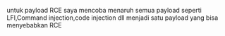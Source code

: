 untuk payload RCE saya mencoba menaruh semua payload seperti LFI,Command injection,code injection dll menjadi satu payload yang bisa 
menyebabkan RCE
